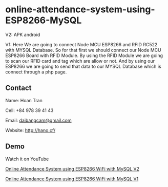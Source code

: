 # online-attendance-system-using-ESP8266-MySQL
 
 V2: APK android

 V1: Here We are going to connect Node MCU ESP8266 and RFID RC522 with MYSQL Database. So for that first we should connect our Node MCU ESP8266 Board with RFID Module. By using the RFID Module we are going to scan our RFID card and tag which are allow or not. And by using our ESP8266 we are going to send that data to our MYSQL Database which is connect through a php page.
 
## Contact

Name: Hoan Tran

Cell: +84 978 39 41 43

Email: daibangcam@gmail.com

Website: http://hano.cf/

## Demo

Watch it on YouTube 

[Online Attendance System using ESP8266 WiFi with MySQL V2](https://youtu.be/Dl6m5jrqueI)

[Online Attendance System using ESP8266 WiFi with MySQL V1](https://youtu.be/THi5fwYBDK8)